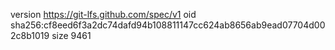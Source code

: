 version https://git-lfs.github.com/spec/v1
oid sha256:cf8eed6f3a2dc74dafd94b108811147cc624ab8656ab9ead07704d002c8b1019
size 9461
